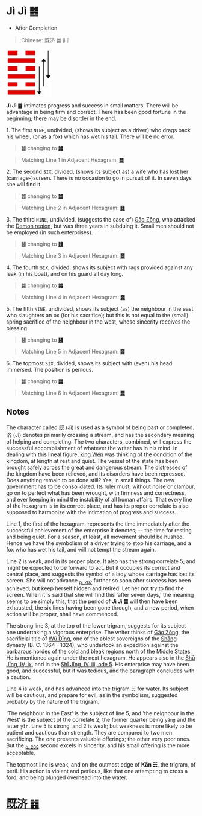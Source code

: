 # Jì Jì ䷾

* After Completion

> Chinese: 既济 ䷾ jì jì

<a id="p-204"/>

<img src="shapes/63.10.jpg" width="121" alt="既济">

**Jì Jì ䷾** intimates progress and success in small matters. There will be advantage in being firm and correct. There has been good fortune in the beginning; there may be disorder in the end.

<a id="p-205"/>

1.<a name="63.1"></a> The first `NINE`, undivided, (shows its subject as a driver) who drags back his wheel, (or as a fox) which has wet his tail. There will be no error.

> **䷾** changing to [**䷦**](e8b987jian.md#39.1)

> Matching Line 1 in Adjacent Hexagram: [**䷿**](e69caae6b58eweiji.md#64.1)

2.<a name="63.2"></a> The second `SIX`, divided, (shows its subject as) a wife who has lost her (carriage-)screen. There is no occasion to go in pursuit of it. In seven days she will find it.

> **䷾** changing to [**䷄**](e99c80xu.md#5.2)

> Matching Line 2 in Adjacent Hexagram: [**䷿**](e69caae6b58eweiji.md#64.2)

3.<a name="63.3"></a> The third `NINE`, undivided, (suggests the case of) [Gāo Zōng](https://zh.wikipedia.org/zh-cn/高宗), who attacked the [Demon region](https://en.wikipedia.org/wiki/Guifang), but was three years in subduing it. Small men should not be employed (in such enterprises).

> **䷾** changing to [**䷂**](e5b1afzhun.md#3.3)

> Matching Line 3 in Adjacent Hexagram: [**䷿**](e69caae6b58eweiji.md#64.3)

<a id="p-206"/>

4.<a name="63.4"></a> The fourth `SIX`, divided, shows its subject with rags provided against any leak (in his boat), and on his guard all day long.

> **䷾** changing to [**䷰**](e99da9ge.md#49.4)

> Matching Line 4 in Adjacent Hexagram: [**䷿**](e69caae6b58eweiji.md#64.4)

5.<a name="63.5"></a> The fifth `NINE`, undivided, shows its subject (as) the neighbour in the east who slaughters an ox (for his sacrifice); but this is not equal to the (small) spring sacrifice of the neighbour in the west, whose sincerity receives the blessing.

> **䷾** changing to [**䷣**](e6988ee5a4b7mingyi.md#36.5)

> Matching Line 5 in Adjacent Hexagram: [**䷿**](e69caae6b58eweiji.md#64.5)

6.<a name="63.6"></a> The topmost `SIX`, divided, shows its subject with (even) his head immersed. The position is perilous.

> **䷾** changing to [**䷤**](e5aeb6e4babajiaren.md#37.6)

> Matching Line 6 in Adjacent Hexagram: [**䷿**](e69caae6b58eweiji.md#64.6)

## Notes

The character called 既 (Jì) is used as a symbol of being past or completed. 济 (Jì) denotes primarily crossing a stream, and has the secondary meaning of helping and completing. The two characters, combined, will express the successful accomplishment of whatever the writer has in his mind. In dealing with this lineal figure, [king Wén](https://en.wikipedia.org/wiki/King_Wen_of_Zhou) was thinking of the condition of the kingdom, at length at rest and quiet. The vessel of the state has been brought safely across the great and dangerous stream. The distresses of the kingdom have been relieved, and its disorders have been repressed. Does anything remain to be done still? Yes, in small things. The new government has to be consolidated. Its ruler must, without noise or clamour, go on to perfect what has been wrought, with firmness and correctness, and ever keeping in mind the instability of all human affairs. That every line of the hexagram is in its correct place, and has its proper correlate is also supposed to harmonize with the intimation of progress and success.

Line 1, the first of the hexagram, represents the time immediately after the successful achievement of the enterprise it denotes; -- the time for resting and being quiet. For a season, at least, all movement should be hushed. Hence we have the symbolism of a driver trying to stop his carriage, and a fox who has wet his tail, and will not tempt the stream again.

Line 2 is weak, and in its proper place. It also has the strong correlate 5; and might be expected to be forward to act. But it occupies its correct and central place, and suggests the symbol of a lady whose carriage has lost its screen. She will not advance <sub>[p. 207](e69caae6b58eweiji.md#p-207)</sub> further so soon after success has been achieved; but keep herself hidden and retired. Let her not try to find the screen. When it is said that she will find this 'after seven days,' the meaning seems to be simply this, that the period of **Jì Jì ䷾** will then have been exhausted, the six lines having been gone through, and a new period, when action will be proper, shall have commenced.

The strong line 3, at the top of the lower trigram, suggests for its subject one undertaking a vigorous enterprise. The writer thinks of [Gāo Zōng](https://zh.wikipedia.org/zh-cn/高宗), the sacrificial title of [Wǔ Dīng](https://en.wikipedia.org/wiki/Wu_Ding), one of the ablest sovereigns of the [Shāng](https://en.wikipedia.org/wiki/Shang_dynasty) dynasty (B. C. 1364 - 1324), who undertook an expedition against the barbarous hordes of the cold and bleak regions north of the Middle States. He is mentioned again under the next hexagram. He appears also in the [Shū Jīng, IV, ix](https://ctext.org/shang-shu/day-of-the-supplementary-sacrifice-to), and in the [Shī Jīng, IV, iii, ode 5](https://ctext.org/book-of-poetry/yin-wu). His enterprise may have been good, and successful, but it was tedious, and the paragraph concludes with a caution.

Line 4 is weak, and has advanced into the trigram ☵ for water. Its subject will be cautious, and prepare for evil, as in the symbolism, suggested probably by the nature of the trigram.

'The neighbour in the East' is the subject of line 5, and 'the neighbour in the West' is the subject of the correlate 2, the former quarter being `yáng` and the latter `yīn`. Line 5 is strong, and 2 is weak; but weakness is more likely to be patient and cautious than strength. They are compared to two men sacrificing. The one presents valuable offerings; the other very poor ones. But the <sub>[p. 208](e69caae6b58eweiji.md#p-208)</sub> second excels in sincerity, and his small offering is the more acceptable.

The topmost line is weak, and on the outmost edge of **Kǎn ☵**, the trigram, of peril. His action is violent and perilous, like that one attempting to cross a ford, and being plunged overhead into the water.

# [既济 ䷾](e697a2e6b58ejiji_cn.md)
